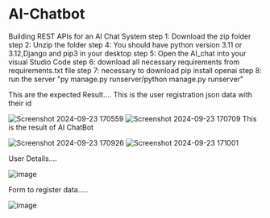 # AI-Chatbot
Building REST APIs for an AI Chat System
step 1: Download the zip folder 
step 2: Unzip the folder
step 4: You should have python version 3.11 or 3.12,Django and pip3 in your desktop
step 5: Open the AI_chat into your visual Studio Code
step 6: download all necessary requirements from requirements.txt file 
step 7: necessary to download pip install openai
step 8: run the server "py manage.py runserver/python manage.py runserver"

This are the expected Result....
This is the user registration json data with their id

![Screenshot 2024-09-23 170559](https://github.com/user-attachments/assets/624f1496-3c48-4220-b41a-15ed419c4b2f)
![Screenshot 2024-09-23 170709](https://github.com/user-attachments/assets/bb233578-677f-4a87-ade7-8fd866b31739)
This is the result of AI ChatBot

![Screenshot 2024-09-23 170926](https://github.com/user-attachments/assets/b4407d6f-349e-4bad-8b71-e71bd6f46ed3)
![Screenshot 2024-09-23 171001](https://github.com/user-attachments/assets/4ff576fd-5694-4672-bb18-2cad612f693e)

User Details....

![image](https://github.com/user-attachments/assets/bf5a8b7a-c5e1-401b-82ae-b720ec48e547)

Form to register data.....
 
![image](https://github.com/user-attachments/assets/50e7c325-5cf4-4186-ab15-991c6917cee9)

